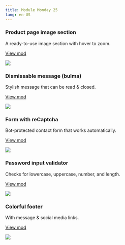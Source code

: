 ```yaml
---
title: Module Monday 25
lang: en-US
---
```


### Product page image section
A ready-to-use image section with hover to zoom.

<a class="btn btn-sm" href="https://anymod.com/mod/kdddmr?v=20">View mod</a>

<a href="https://anymod.com/mod/kdddmr?v=20">
  <img src="https://res.cloudinary.com/component/image/upload/v1547253568/product-images_axv2xu.gif"/>
</a>

### Dismissable message (bulma)
Stylish message that can be read & closed.

<a class="btn btn-sm" href="https://anymod.com/mod/raaakd?v=20">View mod</a>

<a href="https://anymod.com/mod/raaakd?v=20">
  <img src="https://res.cloudinary.com/component/image/upload/v1547255105/bulma-message_rbg8do.png"/>
</a>

### Form with reCaptcha
Bot-protected contact form that works automatically.

<a class="btn btn-sm" href="https://anymod.com/mod/nkldo?v=20">View mod</a>

<a href="https://anymod.com/mod/nkldo?v=20">
  <img src="https://res.cloudinary.com/component/image/upload/v1496775673/vjkzhsxndwgxmjpmpqub.png"/>
</a>

### Password input validator
Checks for lowercase, uppercase, number, and length.

<a class="btn btn-sm" href="https://anymod.com/mod/alllmb">View mod</a>

<a href="https://anymod.com/mod/alllmb">
  <img src="https://res.cloudinary.com/component/image/upload/v1547321288/password_75_wtpreo.gif"/>
</a>

### Colorful footer
With message & social media links.

<a class="btn btn-sm" href="https://anymod.com/mod/mlllmn?h1=50&h2=100&v=20">View mod</a>

<a href="https://anymod.com/mod/mlllmn?h1=50&h2=100&v=20">
  <img src="https://res.cloudinary.com/component/image/upload/v1547260434/colorful-footer_wmlehn.png"/>
</a>